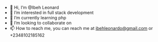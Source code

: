 - 👋 Hi, I’m @Ibeh Leonard 
- 👀 I’m interested in full stack development 
- 🌱 I’m currently learning php
- 💞️ I’m looking to collaborate on 
- 📫 How to reach me, you can reach me at ibehleonardo@gmail.com or +2348102185162

<!---
Ibeh96/Ibeh96 is a ✨ special ✨ repository because its `README.md` (this file) appears on your GitHub profile.
You can click the Preview link to take a look at your changes.
--->

